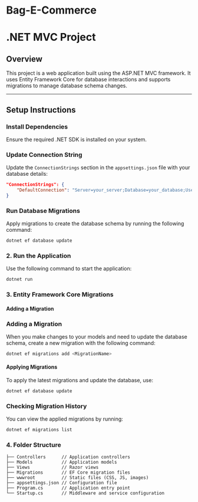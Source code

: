 # Bag-E-Commerce
# .NET MVC Project

## Overview

This project is a web application built using the ASP.NET MVC framework. It uses Entity Framework Core for database interactions and supports migrations to manage database schema changes.

---

## Setup Instructions

### Install Dependencies
Ensure the required .NET SDK is installed on your system.

### Update Connection String
Update the `ConnectionStrings` section in the `appsettings.json` file with your database details:

```json
"ConnectionStrings": {
    "DefaultConnection": "Server=your_server;Database=your_database;User Id=your_username;Password=your_password;"
}
```

### Run Database Migrations
Apply migrations to create the database schema by running the following command:

```bash
dotnet ef database update
```


### 2. **Run the Application**

Use the following command to start the application:

```bash
dotnet run
```

### 3. **Entity Framework Core Migrations**

#### Adding a Migration


### Adding a Migration
When you make changes to your models and need to update the database schema, create a new migration with the following command:

```bash
dotnet ef migrations add <MigrationName>
```

#### Applying Migrations
To apply the latest migrations and update the database, use:

```bash
dotnet ef database update
```

### Checking Migration History
You can view the applied migrations by running:

```bash
dotnet ef migrations list
```

### 4. **Folder Structure**

```plaintext
├── Controllers      // Application controllers
├── Models           // Application models
├── Views            // Razor views
├── Migrations       // EF Core migration files
├── wwwroot          // Static files (CSS, JS, images)
├── appsettings.json // Configuration file
├── Program.cs       // Application entry point
└── Startup.cs       // Middleware and service configuration
```



